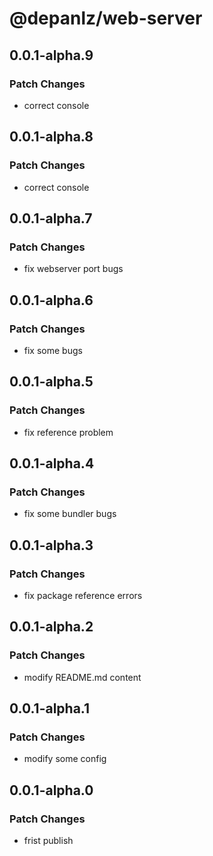 # @depanlz/web-server

## 0.0.1-alpha.9

### Patch Changes

- correct console

## 0.0.1-alpha.8

### Patch Changes

- correct console

## 0.0.1-alpha.7

### Patch Changes

- fix webserver port bugs

## 0.0.1-alpha.6

### Patch Changes

- fix some bugs

## 0.0.1-alpha.5

### Patch Changes

- fix reference problem

## 0.0.1-alpha.4

### Patch Changes

- fix some bundler bugs

## 0.0.1-alpha.3

### Patch Changes

- fix package reference errors

## 0.0.1-alpha.2

### Patch Changes

- modify README.md content

## 0.0.1-alpha.1

### Patch Changes

- modify some config

## 0.0.1-alpha.0

### Patch Changes

- frist publish
